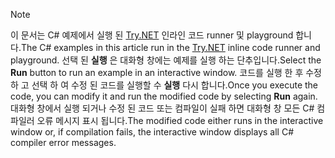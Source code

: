 
> [!NOTE]
> <span data-ttu-id="e8a78-101">이 문서는 C# 예제에서 실행 된 [Try.NET](https://try.dot.net) 인라인 코드 runner 및 playground 합니다.</span><span class="sxs-lookup"><span data-stu-id="e8a78-101">The C# examples in this article run in the [Try.NET](https://try.dot.net) inline code runner and playground.</span></span> <span data-ttu-id="e8a78-102">선택 된 **실행** 은 대화형 창에는 예제를 실행 하는 단추입니다.</span><span class="sxs-lookup"><span data-stu-id="e8a78-102">Select the **Run** button to run an example in an interactive window.</span></span> <span data-ttu-id="e8a78-103">코드를 실행 한 후 수정 하 고 선택 하 여 수정 된 코드를 실행할 수 **실행** 다시 합니다.</span><span class="sxs-lookup"><span data-stu-id="e8a78-103">Once you execute the code, you can modify it and run the modified code by selecting **Run** again.</span></span> <span data-ttu-id="e8a78-104">대화형 창에서 실행 되거나 수정 된 코드 또는 컴파일이 실패 하면 대화형 창 모든 C# 컴파일러 오류 메시지 표시 됩니다.</span><span class="sxs-lookup"><span data-stu-id="e8a78-104">The modified code either runs in the interactive window or, if compilation fails, the interactive window displays all C# compiler error messages.</span></span>  
